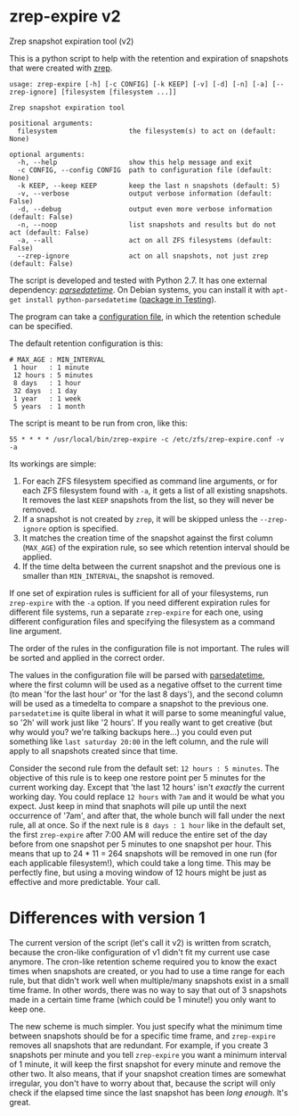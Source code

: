 # zrep-expire v2
Zrep snapshot expiration tool (v2)

This is a python script to help with the retention and expiration of snapshots that were created with [zrep](http://www.bolthole.com/solaris/zrep/).

    usage: zrep-expire [-h] [-c CONFIG] [-k KEEP] [-v] [-d] [-n] [-a] [--zrep-ignore] [filesystem [filesystem ...]]

    Zrep snapshot expiration tool

    positional arguments:
      filesystem                  the filesystem(s) to act on (default: None)

    optional arguments:
      -h, --help                  show this help message and exit
      -c CONFIG, --config CONFIG  path to configuration file (default: None)
      -k KEEP, --keep KEEP        keep the last n snapshots (default: 5)
      -v, --verbose               output verbose information (default: False)
      -d, --debug                 output even more verbose information (default: False)
      -n, --noop                  list snapshots and results but do not act (default: False)
      -a, --all                   act on all ZFS filesystems (default: False)
      --zrep-ignore               act on all snapshots, not just zrep (default: False)

The script is developed and tested with Python 2.7. It has one external dependency: [*parsedatetime*](https://github.com/bear/parsedatetime). On Debian systems, you can install it with `apt-get install python-parsedatetime` ([package in Testing](https://packages.debian.org/testing/python-parsedatetime)).

The program can take a [configuration file](zrep-expire.conf), in which the retention schedule can be specified.

The default retention configuration is this:

    # MAX_AGE : MIN_INTERVAL
     1 hour   : 1 minute
     12 hours : 5 minutes
     8 days   : 1 hour
     32 days  : 1 day
     1 year   : 1 week
     5 years  : 1 month

The script is meant to be run from cron, like this:

    55 * * * * /usr/local/bin/zrep-expire -c /etc/zfs/zrep-expire.conf -v -a

Its workings are simple:

1. For each ZFS filesystem specified as command line arguments, or for each ZFS filesystem found with `-a`, it gets a list of all existing snapshots. It removes the last `KEEP` snapshots from the list, so they will never be removed.
2. If a snapshot is not created by `zrep`, it will be skipped unless the `--zrep-ignore` option is specified.
3. It matches the creation time of the snapshot against the first column (`MAX_AGE`) of the expiration rule, so see which retention interval should be applied.
4. If the time delta between the current snapshot and the previous one is smaller than `MIN_INTERVAL`, the snapshot is removed.

If one set of expiration rules is sufficient for all of your filesystems, run `zrep-expire` with the `-a` option. If you need different expiration rules for different file systems, run a separate `zrep-expire` for each one, using different configuration files and specifying the filesystem as a command line argument.

The order of the rules in the configuration file is not important. The rules will be sorted and applied in the correct order.

The values in the configuration file will be parsed with [parsedatetime](https://github.com/bear/parsedatetime), where the first column will be used as a negative offset to the current time (to mean 'for the last hour' or 'for the last 8 days'), and the second column will be used as a timedelta to compare a snapshot to the previous one. `parsedatetime` is quite liberal in what it will parse to some meaningful value, so '2h' will work just like '2 hours'. If you really want to get creative (but why would you? we're talking backups here...) you could even put something like `last saturday 20:00` in the left column, and the rule will apply to all snapshots created since that time.

Consider the second rule from the default set: `12 hours : 5 minutes`. The objective of this rule is to keep one restore point per 5 minutes for the current working day. Except that 'the last 12 hours' isn't *exactly* the current working day. You could replace `12 hours` with `7am` and it would be what you expect. Just keep in mind that snaphots will pile up until the next occurrence of '7am', and after that, the whole bunch will fall under the next rule, all at once. So if the next rule is `8 days : 1 hour` like in the default set, the first `zrep-expire` after 7:00 AM will reduce the entire set of the day before from one snapshot per 5 minutes to one snapshot per hour. This means that up to 24 * 11 = 264 snapshots will be removed in one run (for each applicable filesystem!), which could take a long time. This may be perfectly fine, but using a moving window of 12 hours might be just as effective and more predictable. Your call.

# Differences with version 1

The current version of the script (let's call it v2) is written from scratch, because the cron-like configuration of v1 didn't fit my current use case anymore. The cron-like retention scheme required you to know the exact times when snapshots are created, or you had to use a time range for each rule, but that didn't work well when multiple/many snapshots exist in a small time frame. In other words, there was no way to say that out of 3 snapshots made in a certain time frame (which could be 1 minute!) you only want to keep one.

The new scheme is much simpler. You just specify what the minimum time between snapshots should be for a specific time frame, and `zrep-expire` removes all snapshots that are redundant. For example, if you create 3 snapshots per minute and you tell `zrep-expire` you want a minimum interval of 1 minute, it will keep the first snapshot for every minute and remove the other two. It also means, that if your snapshot creation times are somewhat irregular, you don't have to worry about that, because the script will only check if the elapsed time since the last snapshot has been *long enough*. It's great.


